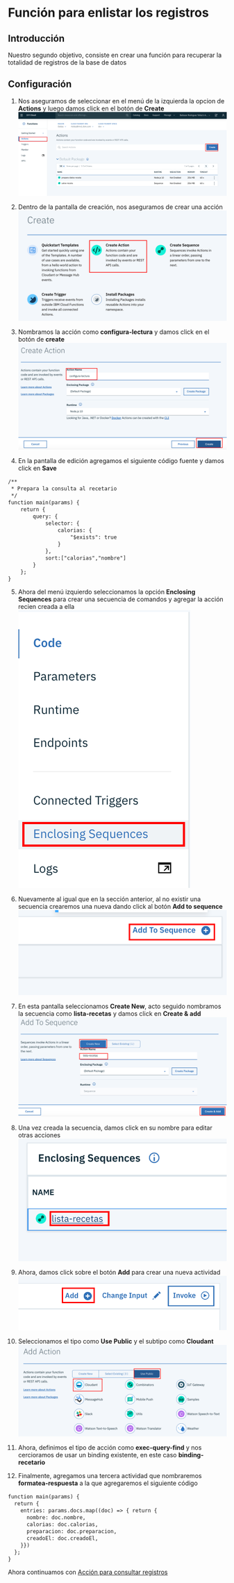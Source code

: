 # Función para enlistar los registros
## Introducción
Nuestro segundo objetivo, consiste en crear una función para recuperar la totalidad de registros de la base de datos

## Configuración
1. Nos aseguramos de seleccionar en el menú de la izquierda la opcion de __Actions__ y luego damos click en el botón de __Create__ ![Create Action](./0022.png)

2. Dentro de la pantalla de creación, nos aseguramos de crear una acción ![Create Action](./0023.png)

3. Nombramos la acción como __configura-lectura__ y damos click en el botón de __create__ ![Create First Action](./0024.png)

4. En la pantalla de edición agregamos el siguiente código fuente y damos click en __Save__
```
/**
 * Prepara la consulta al recetario
 */
function main(params) {
    return {
        query: {
            selector: {
                calorias: {
                    "$exists": true
                }
            },
            sort:["calorias","nombre"]
        }
    };
}
```
5. Ahora del menú izquierdo seleccionamos la opción __Enclosing Sequences__ para crear una secuencia de comandos y agregar la acción recien creada a ella ![Create First Action](./0026.png)

6. Nuevamente al igual que en la sección anterior, al no existir una secuencia crearemos una nueva dando click al botón __Add to sequence__ ![Add to sequence](./0027.png)

7. En esta pantalla seleccionamos __Create New__, acto seguido nombramos la secuencia como __lista-recetas__ y damos click en __Create & add__ ![Edit sequence data](./0028.png)

8. Una vez creada la secuencia, damos click en su nombre para editar otras acciones ![Edit sequence](./0029.png)

9. Ahora, damos click sobre el botón __Add__ para crear una nueva actividad ![Edit sequence](./0030.png)

10. Seleccionamos el tipo como __Use Public__ y el subtipo como __Cloudant__ ![Add action type](./0031.png)

11. Ahora, definimos el tipo de acción como __exec-query-find__ y nos cercioramos de usar un binding existente, en este caso __binding-recetario__

12. Finalmente, agregamos una tercera actividad que nombraremos __formatea-respuesta__ a la que agregaremos el siguiente código
```
function main(params) {
  return {
    entries: params.docs.map((doc) => { return {
      nombre: doc.nombre,
      calorias: doc.calorias,
      preparacion: doc.preparacion,
      creadoEl: doc.creadoEl,
    }})
  };
}
```

Ahora continuamos con [Acción para consultar registros](./ConsultaRegistros.md)

